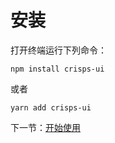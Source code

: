 # 安装

打开终端运行下列命令：

```
npm install crisps-ui
```
或者
```
yarn add crisps-ui
```

下一节：[开始使用](#/doc/get-started)